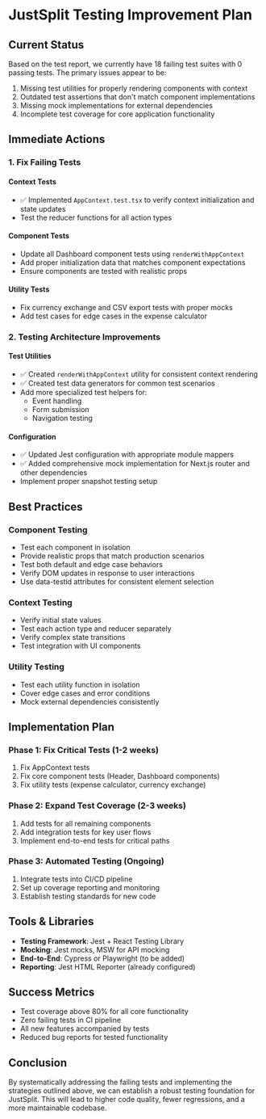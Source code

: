 # JustSplit Testing Improvement Plan

## Current Status

Based on the test report, we currently have 18 failing test suites with 0 passing tests. The primary issues appear to be:

1. Missing test utilities for properly rendering components with context
2. Outdated test assertions that don't match component implementations
3. Missing mock implementations for external dependencies
4. Incomplete test coverage for core application functionality

## Immediate Actions

### 1. Fix Failing Tests

#### Context Tests
- ✅ Implemented `AppContext.test.tsx` to verify context initialization and state updates
- Test the reducer functions for all action types

#### Component Tests
- Update all Dashboard component tests using `renderWithAppContext`
- Add proper initialization data that matches component expectations
- Ensure components are tested with realistic props

#### Utility Tests
- Fix currency exchange and CSV export tests with proper mocks
- Add test cases for edge cases in the expense calculator

### 2. Testing Architecture Improvements

#### Test Utilities
- ✅ Created `renderWithAppContext` utility for consistent context rendering
- ✅ Created test data generators for common test scenarios
- Add more specialized test helpers for:
  - Event handling
  - Form submission
  - Navigation testing

#### Configuration
- ✅ Updated Jest configuration with appropriate module mappers
- ✅ Added comprehensive mock implementation for Next.js router and other dependencies
- Implement proper snapshot testing setup

## Best Practices

### Component Testing
- Test each component in isolation
- Provide realistic props that match production scenarios
- Test both default and edge case behaviors
- Verify DOM updates in response to user interactions
- Use data-testid attributes for consistent element selection

### Context Testing
- Verify initial state values
- Test each action type and reducer separately
- Verify complex state transitions
- Test integration with UI components

### Utility Testing
- Test each utility function in isolation
- Cover edge cases and error conditions
- Mock external dependencies consistently

## Implementation Plan

### Phase 1: Fix Critical Tests (1-2 weeks)
1. Fix AppContext tests
2. Fix core component tests (Header, Dashboard components)
3. Fix utility tests (expense calculator, currency exchange)

### Phase 2: Expand Test Coverage (2-3 weeks)
1. Add tests for all remaining components
2. Add integration tests for key user flows
3. Implement end-to-end tests for critical paths

### Phase 3: Automated Testing (Ongoing)
1. Integrate tests into CI/CD pipeline
2. Set up coverage reporting and monitoring
3. Establish testing standards for new code

## Tools & Libraries

- **Testing Framework**: Jest + React Testing Library
- **Mocking**: Jest mocks, MSW for API mocking
- **End-to-End**: Cypress or Playwright (to be added)
- **Reporting**: Jest HTML Reporter (already configured)

## Success Metrics

- Test coverage above 80% for all core functionality
- Zero failing tests in CI pipeline
- All new features accompanied by tests
- Reduced bug reports for tested functionality

## Conclusion

By systematically addressing the failing tests and implementing the strategies outlined above, we can establish a robust testing foundation for JustSplit. This will lead to higher code quality, fewer regressions, and a more maintainable codebase.